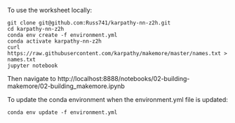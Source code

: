 To use the worksheet locally:
```console
git clone git@github.com:Russ741/karpathy-nn-z2h.git
cd karpathy-nn-z2h
conda env create -f environment.yml
conda activate karpathy-nn-z2h
curl https://raw.githubusercontent.com/karpathy/makemore/master/names.txt > names.txt
jupyter notebook
```

Then navigate to http://localhost:8888/notebooks/02-building-makemore/02-building_makemore.ipynb

To update the conda environment when the environment.yml file is updated:
```
conda env update -f environment.yml
```
